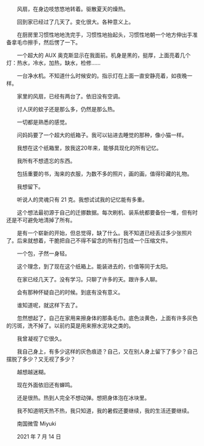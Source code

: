 　　风扇，在身边吱悠悠地转着。驱散夏天的燥热。

　　回到家已经过了几天了。变化很大。各种意义上。

　　在厨房里习惯性地地洗完手，习惯性地抬起头，习惯性地朝一个地方伸出手准备拿毛巾擦手，然后愣了一下。

　　一个超大的 AUX 奥克斯显示在我面前。机身是黑的，挺厚，上面亮着几个灯：热水，冷水，加热，缺水，检修……

　　一台净水机。不知道什么时候安的。指示灯在上面一直安静亮着，如夜晚一样。

　　家里的风扇，已经有两台了。依旧没有空调。

　　讨人厌的蚊子还是那么多，仍然是那么热。

　　一切都是熟悉的感觉。



　　问妈妈要了一个超大的纸箱子。我可以钻进去睡觉的那种，像小猫一样。

　　我想在这个纸箱里，放我这20年来，能够具现化的所有记忆。

　　我所有不想遗忘的东西。

　　包括重要的书，淘来的衣服，为数不多的照片，画的画，值得珍藏的礼物。

　　我想留下。

　　听说人的灵魂只有 21 克。我想试试我的记忆能有多重。

　　这个想法最初源于自己的迁挪数据。每次刷机、装系统都要备份一堆，但有时还是不可避免地清掉了所有。

　　是有一个崭新的开始，但总觉得，缺了什么。我不知道已经丢过多少张照片了。后来就想着，干脆把自己不得不留念的所有打包成一个压缩文件。

　　一个包，孑然一身轻。

　　这个理念，到了现在这个纸箱上。能装进去的，价值等同于太阳。



　　在家已经几天了。没有学习。只聊了许多的天。跟许多人聊。

　　会有那种怀疑自己的时候。到底有没有意义。

　　谁知道呢，就这样下去了。

　　忽然想起了，自己在家用来擦身体的那条毛巾。底色淡黄色，上面有许多灰色的污斑，洗不掉了。以前约莫是用来擦水泥块之类的。

　　我曾凝视了它很久。

　　我自己身上，有多少这样的灰色痕迹？自己，又在别人身上留下了多少？自己摆脱了多少？又无视了多少？

　　越想越迷糊。



　　现在外面依旧还有蝉鸣。

　　还是很热。热到人完全不想动弹。想把身体泡在冰块里。

　　我不知道明天热不热，我只知道，我的暑假还要继续，我的生活还要继续。


　　南国微雪 Miyuki

　　2021 年 7 月 14 日

